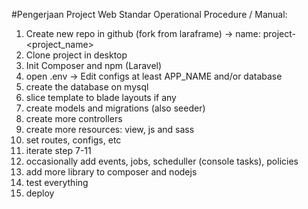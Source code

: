 #Pengerjaan Project Web
Standar Operational Procedure / Manual:

1. Create new repo in github (fork from laraframe) -> name: project-<project_name> 
2. Clone project in desktop
4. Init Composer and npm (Laravel)
5. open .env -> Edit configs at least APP_NAME and/or database
6. create the database on mysql
7. slice template to blade layouts if any
8. create models and migrations (also seeder)
9. create more controllers
10. create more resources: view, js and sass
11. set routes, configs, etc
12. iterate step 7-11
13. occasionally add events, jobs, scheduller (console tasks), policies
14. add more library to composer and nodejs
15. test everything
16. deploy